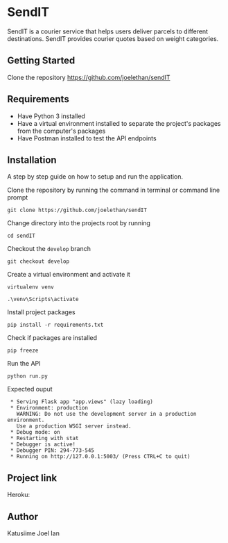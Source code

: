 # SendIT
SendIT is a courier service that helps users deliver parcels to different destinations. SendIT provides courier quotes based on weight categories.

## Getting Started

 Clone the repository https://github.com/joelethan/sendIT

## Requirements

- Have Python 3 installed
- Have a virtual environment installed to separate the project's packages from the computer's packages
- Have Postman installed to test the API endpoints

## Installation
A step by step guide on how to setup and run the application. 

 Clone the repository by running the command in terminal or command line prompt
```
git clone https://github.com/joelethan/sendIT
```
 Change directory into the projects root by running
```
cd sendIT
```
 Checkout the `develop` branch
```
git checkout develop
```
 Create a virtual environment and activate it
```
virtualenv venv
```
```
.\venv\Scripts\activate
```

 Install project packages
```
pip install -r requirements.txt
```

 Check if packages are installed
```
pip freeze
```

 Run the API
```
python run.py
```

 Expected ouput
```
 * Serving Flask app "app.views" (lazy loading)
 * Environment: production
   WARNING: Do not use the development server in a production environment.
   Use a production WSGI server instead.
 * Debug mode: on
 * Restarting with stat
 * Debugger is active!
 * Debugger PIN: 294-773-545
 * Running on http://127.0.0.1:5003/ (Press CTRL+C to quit) 
```

## Project link
Heroku: 

## Author

Katusiime Joel Ian

